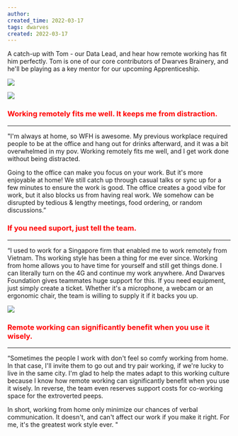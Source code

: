```yaml
---
author: 
created_time: 2022-03-17
tags: dwarves
created: 2022-03-17
---
```




A catch-up with Tom - our Data Lead, and hear how remote working has fit him perfectly. Tom is one of our core contributors of Dwarves Brainery, and he'll be playing as a key mentor for our upcoming Apprenticeship.


<!-- column_list 4c62a042-b947-4373-a1d2-e9e0a2114773 -->

<!-- column 360811a8-afc4-462c-afdd-85e77cf82ede -->

![](https://s3.us-west-2.amazonaws.com/secure.notion-static.com/77cbceff-b214-4c85-a132-c4c739a46ec6/tom-1.png?X-Amz-Algorithm=AWS4-HMAC-SHA256&X-Amz-Content-Sha256=UNSIGNED-PAYLOAD&X-Amz-Credential=AKIAT73L2G45EIPT3X45%2F20231031%2Fus-west-2%2Fs3%2Faws4_request&X-Amz-Date=20231031T202229Z&X-Amz-Expires=3600&X-Amz-Signature=9c188212404ce882bb32651818802df18ff2464027676e29f24a8ef1046eb94f&X-Amz-SignedHeaders=host&x-id=GetObject)

<!-- column 6766d99b-5ac9-4333-b3a5-e209095c7c04 -->

![](https://s3.us-west-2.amazonaws.com/secure.notion-static.com/251ea2b4-5a01-4019-b933-6677db751eb6/tom-2.png?X-Amz-Algorithm=AWS4-HMAC-SHA256&X-Amz-Content-Sha256=UNSIGNED-PAYLOAD&X-Amz-Credential=AKIAT73L2G45EIPT3X45%2F20231031%2Fus-west-2%2Fs3%2Faws4_request&X-Amz-Date=20231031T202231Z&X-Amz-Expires=3600&X-Amz-Signature=9cbd8d2c6844102914df86f9f64e28f3d1499148a745be7ccfd7ef84a1452d07&X-Amz-SignedHeaders=host&x-id=GetObject)


### <span style='color:red'>Working remotely fits me well. It keeps me from distraction.</span>

---

"I'm always at home, so WFH is awesome. My previous workplace required people to be at the office and hang out for drinks afterward, and it was a bit overwhelmed in my pov. Working remotely fits me well, and I get work done without being distracted.

Going to the office can make you focus on your work. But it's more enjoyable at home! We still catch up through casual talks or sync up for a few minutes to ensure the work is good. The office creates a good vibe for work, but it also blocks us from having real work. We somehow can be disrupted by tedious & lengthy meetings, food ordering, or random discussions.”

### <span style='color:red'>If you need suport, just tell the team.</span>

---

<!-- column_list 0df8de15-8b91-47bf-a679-3c0c2158d82c -->

<!-- column 425a1b2c-5c23-4d8c-9158-883e5405f07c -->

“I used to work for a Singapore firm that enabled me to work remotely from Vietnam. Ths working style has been a thing for me ever since. Working from home allows you to have time for yourself and still get things done. I can literally turn on the 4G and continue my work anywhere. And Dwarves Foundation gives teammates huge support for this. If you need equipment, just simply create a ticket. Whether it's a microphone, a webcam or an ergonomic chair, the team is willing to supply it if it backs you up.

<!-- column 8b8357ff-7d65-455a-8b31-a638546b15de -->


![](https://s3.us-west-2.amazonaws.com/secure.notion-static.com/e270d52d-5ded-4350-be14-02f6a7346a45/tom-desk.jpg?X-Amz-Algorithm=AWS4-HMAC-SHA256&X-Amz-Content-Sha256=UNSIGNED-PAYLOAD&X-Amz-Credential=AKIAT73L2G45EIPT3X45%2F20231031%2Fus-west-2%2Fs3%2Faws4_request&X-Amz-Date=20231031T202234Z&X-Amz-Expires=3600&X-Amz-Signature=949cc7c0437f7ccff405d9836cb2b913a6b00c11510ff0e49fb49114b891ed14&X-Amz-SignedHeaders=host&x-id=GetObject)


### <span style='color:red'>Remote working can significantly benefit when you use it wisely.</span>

---

“Sometimes the people I work with don't feel so comfy working from home. In that case, I'll invite them to go out and try pair working, if we're lucky to live in the same city. I'm glad to help the mates adapt to this working culture because I know how remote working can significantly benefit when you use it wisely. In reverse, the team even reserves support costs for co-working space for the extroverted peeps.

In short, working from home only minimize our chances of verbal communication. It doesn't, and can't affect our work if you make it right. For me, it's the greatest work style ever. "
